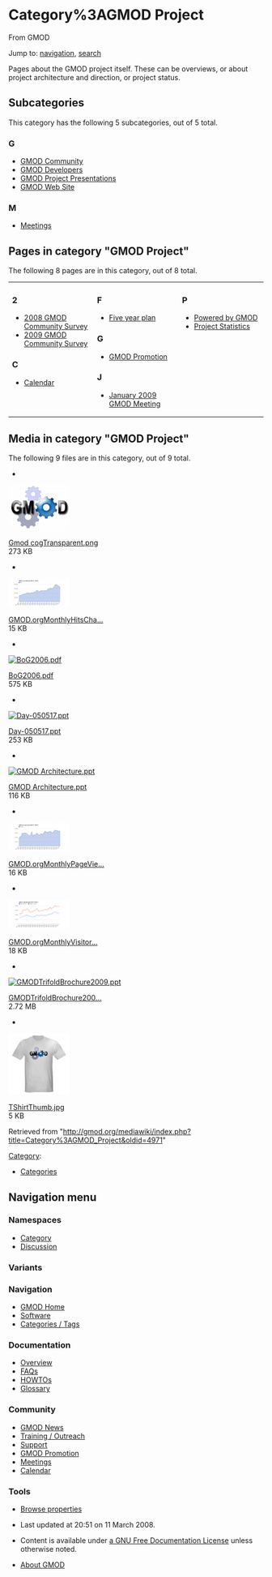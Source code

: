 









<span id="top"></span>







# <span dir="auto">Category%3AGMOD Project</span>





From GMOD









Jump to: [navigation](#mw-navigation), [search](#p-search)





Pages about the GMOD project itself. These can be overviews, or about
project architecture and direction, or project status.





## Subcategories

This category has the following 5 subcategories, out of 5 total.



### G

- [GMOD Community](Category%3AGMOD_Community "Category%3AGMOD Community")
- [GMOD Developers](Category%3AGMOD_Developers "Category%3AGMOD Developers")
- [GMOD Project
  Presentations](Category%3AGMOD_Project_Presentations "Category%3AGMOD Project Presentations")
- [GMOD Web Site](Category%3AGMOD_Web_Site "Category%3AGMOD Web Site")

### M

- [Meetings](Category%3AMeetings "Category%3AMeetings")







## Pages in category "GMOD Project"

The following 8 pages are in this category, out of 8 total.



<table style="width: 100%;">
<colgroup>
<col style="width: 33%" />
<col style="width: 33%" />
<col style="width: 33%" />
</colgroup>
<tbody>
<tr class="odd" style="vertical-align: top;">
<td style="width: 33.3%"><h3 id="section">2</h3>
<ul>
<li><a href="2008_GMOD_Community_Survey"
title="2008 GMOD Community Survey">2008 GMOD Community Survey</a></li>
<li><a href="2009_GMOD_Community_Survey"
title="2009 GMOD Community Survey">2009 GMOD Community Survey</a></li>
</ul>
<h3 id="c">C</h3>
<ul>
<li><a href="Calendar" title="Calendar">Calendar</a></li>
</ul></td>
<td style="width: 33.3%"><h3 id="f">F</h3>
<ul>
<li><a href="Five_year_plan" title="Five year plan">Five year
plan</a></li>
</ul>
<h3 id="g-1">G</h3>
<ul>
<li><a href="GMOD_Promotion" title="GMOD Promotion">GMOD
Promotion</a></li>
</ul>
<h3 id="j">J</h3>
<ul>
<li><a href="January_2009_GMOD_Meeting"
title="January 2009 GMOD Meeting">January 2009 GMOD Meeting</a></li>
</ul></td>
<td style="width: 33.3%"><h3 id="p">P</h3>
<ul>
<li><a href="Powered_by_GMOD" title="Powered by GMOD">Powered by
GMOD</a></li>
<li><a href="Project_Statistics" title="Project Statistics">Project
Statistics</a></li>
</ul></td>
</tr>
</tbody>
</table>







## Media in category "GMOD Project"

The following 9 files are in this category, out of 9 total.

- 

  

  

  <a href="File:Gmod_cogTransparent.png" class="image"><img
  src="https://raw.githubusercontent.com/GMOD/gmod.github.io/main/mediawiki/images/thumb/5/53/Gmod_cogTransparent.png/120px-Gmod_cogTransparent.png"
  width="120" height="88" alt="Gmod cogTransparent.png" /></a>

  

  

  

  [Gmod
  cogTransparent.png](File:Gmod_cogTransparent.png "File:Gmod cogTransparent.png")  
  273 KB  

  

  

- 

  

  

  <a href="File:GMOD.orgMonthlyHitsChart.png" class="image"><img
  src="https://raw.githubusercontent.com/GMOD/gmod.github.io/main/mediawiki/images/thumb/0/03/GMOD.orgMonthlyHitsChart.png/120px-GMOD.orgMonthlyHitsChart.png"
  width="120" height="56" alt="GMOD.orgMonthlyHitsChart.png" /></a>

  

  

  

  [GMOD.orgMonthlyHitsCha...](File:GMOD.orgMonthlyHitsChart.png "File:GMOD.orgMonthlyHitsChart.png")  
  15 KB  

  

  

- 

  

  

  <a href="File:BoG2006.pdf" class="image"><img
  src="../mediawiki/skins/common/images/icons/fileicon-pdf.png"
  width="120" height="120" alt="BoG2006.pdf" /></a>

  

  

  

  [BoG2006.pdf](File:BoG2006.pdf "File:BoG2006.pdf")  
  575 KB  

  

  

- 

  

  

  <a href="File:Day-050517.ppt" class="image"><img
  src="../mediawiki/skins/common/images/icons/fileicon.png" width="120"
  height="120" alt="Day-050517.ppt" /></a>

  

  

  

  [Day-050517.ppt](File:Day-050517.ppt "File:Day-050517.ppt")  
  253 KB  

  

  

- 

  

  

  <a href="File:GMOD_Architecture.ppt" class="image"><img
  src="../mediawiki/skins/common/images/icons/fileicon.png" width="120"
  height="120" alt="GMOD Architecture.ppt" /></a>

  

  

  

  [GMOD
  Architecture.ppt](File:GMOD_Architecture.ppt "File:GMOD Architecture.ppt")  
  116 KB  

  

  

- 

  

  

  <a href="File:GMOD.orgMonthlyPageViewsChart.png" class="image"><img
  src="https://raw.githubusercontent.com/GMOD/gmod.github.io/main/mediawiki/images/thumb/b/b2/GMOD.orgMonthlyPageViewsChart.png/120px-GMOD.orgMonthlyPageViewsChart.png"
  width="120" height="56" alt="GMOD.orgMonthlyPageViewsChart.png" /></a>

  

  

  

  [GMOD.orgMonthlyPageVie...](File:GMOD.orgMonthlyPageViewsChart.png "File:GMOD.orgMonthlyPageViewsChart.png")  
  16 KB  

  

  

- 

  

  

  <a href="File:GMOD.orgMonthlyVisitorsChart.png" class="image"><img
  src="https://raw.githubusercontent.com/GMOD/gmod.github.io/main/mediawiki/images/thumb/d/dc/GMOD.orgMonthlyVisitorsChart.png/120px-GMOD.orgMonthlyVisitorsChart.png"
  width="120" height="58" alt="GMOD.orgMonthlyVisitorsChart.png" /></a>

  

  

  

  [GMOD.orgMonthlyVisitor...](File:GMOD.orgMonthlyVisitorsChart.png "File:GMOD.orgMonthlyVisitorsChart.png")  
  18 KB  

  

  

- 

  

  

  <a href="File:GMODTrifoldBrochure2009.ppt" class="image"><img
  src="../mediawiki/skins/common/images/icons/fileicon.png" width="120"
  height="120" alt="GMODTrifoldBrochure2009.ppt" /></a>

  

  

  

  [GMODTrifoldBrochure200...](File:GMODTrifoldBrochure2009.ppt "File:GMODTrifoldBrochure2009.ppt")  
  2.72 MB  

  

  

- 

  

  

  <a href="File:TShirtThumb.jpg" class="image"><img
  src="https://raw.githubusercontent.com/GMOD/gmod.github.io/main/mediawiki/images/thumb/b/bd/TShirtThumb.jpg/120px-TShirtThumb.jpg"
  width="120" height="120" alt="TShirtThumb.jpg" /></a>

  

  

  

  [TShirtThumb.jpg](File:TShirtThumb.jpg "File:TShirtThumb.jpg")  
  5 KB  

  

  









Retrieved from
"<http://gmod.org/mediawiki/index.php?title=Category%3AGMOD_Project&oldid=4971>"







[Category](Special%3ACategories "Special%3ACategories"):

- [Categories](Category%3ACategories "Category%3ACategories")















## Navigation menu









### Namespaces

- <span id="ca-nstab-category"><a href="Category%3AGMOD_Project" accesskey="c"
  title="View the category page [c]">Category</a></span>
- <span id="ca-talk"><a
  href="http://gmod.org/mediawiki/index.php?title=Category_talk:GMOD_Project&amp;action=edit&amp;redlink=1"
  accesskey="t"
  title="Discussion about the content page [t]">Discussion</a></span>





### 

### Variants[](#)























<a href="Main_Page"
style="background-image: url(../images/GMOD-cogs.png);"
title="Visit the main page"></a>





### Navigation



- <span id="n-GMOD-Home">[GMOD Home](Main_Page)</span>
- <span id="n-Software">[Software](GMOD_Components)</span>
- <span id="n-Categories-.2F-Tags">[Categories /
  Tags](Categories)</span>







### Documentation



- <span id="n-Overview">[Overview](Overview)</span>
- <span id="n-FAQs">[FAQs](Category%3AFAQ)</span>
- <span id="n-HOWTOs">[HOWTOs](Category%3AHOWTO)</span>
- <span id="n-Glossary">[Glossary](Glossary)</span>







### Community



- <span id="n-GMOD-News">[GMOD News](GMOD_News)</span>
- <span id="n-Training-.2F-Outreach">[Training /
  Outreach](Training_and_Outreach)</span>
- <span id="n-Support">[Support](Support)</span>
- <span id="n-GMOD-Promotion">[GMOD Promotion](GMOD_Promotion)</span>
- <span id="n-Meetings">[Meetings](Meetings)</span>
- <span id="n-Calendar">[Calendar](Calendar)</span>







### Tools




- <span id="t-smwbrowselink"><a href="Special%3ABrowse/Category%3AGMOD_Project" rel="smw-browse">Browse
  properties</a></span>












- <span id="footer-info-lastmod">Last updated at 20:51 on 11 March
  2008.</span>
<!-- - <span id="footer-info-viewcount">17,019 page views.</span> -->
- <span id="footer-info-copyright">Content is available under
  <a href="http://www.gnu.org/licenses/fdl-1.3.html" class="external"
  rel="nofollow">a GNU Free Documentation License</a> unless otherwise
  noted.</span>

<!-- -->

- <span id="footer-places-about">[About
  GMOD](GMOD%3AAbout "GMOD%3AAbout")</span>

<!-- -->







